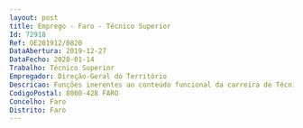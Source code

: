```yaml
--- 
layout: post
title: Emprego - Faro - Técnico Superior
Id: 72918
Ref: OE201912/0820
DataAbertura: 2019-12-27
DataFecho: 2020-01-14
Trabalho: Técnico Superior
Empregador: Direção-Geral do Território
Descricao: Funções inerentes ao conteúdo funcional da carreira de Técnico Superior, a afetar à Delegação Regional do Algarve da Direção Geral do Território, a exercer designadamente nas seguintes áreas  Integração no procedimento de desmaterialização da conservação do CGPR  Atualização vetorial da estrutura predial do CGPR em formato digital  Elaboração de informações técnicas no âmbito da conservação do CGPR  Integração   Migração de vários tipos de bases de dados para Postgres Postgis.
CodigoPostal: 8000-428 FARO
Concelho: Faro
Distrito: Faro
--- 
```

